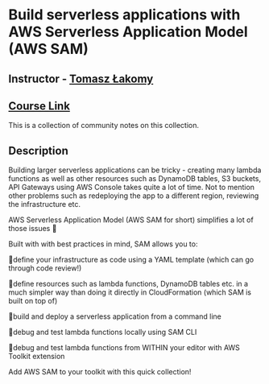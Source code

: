 # Build serverless applications with AWS Serverless Application Model (AWS SAM)

## Instructor - [Tomasz Łakomy](https://egghead.io/instructors/tomasz-lakomy)

## [Course Link](https://egghead.io/playlists/learn-aws-serverless-application-model-aws-sam-framework-from-scratch-baf9)

This is a collection of community notes on this collection.

## Description

Building larger serverless applications can be tricky - creating many lambda functions as well as other resources such as DynamoDB tables, S3 buckets, API Gateways using AWS Console takes quite a lot of time. Not to mention other problems such as redeploying the app to a different region, reviewing the infrastructure etc.

AWS Serverless Application Model (AWS SAM for short) simplifies a lot of those issues 🤩

Built with with best practices in mind, SAM allows you to:

🌟define your infrastructure as code using a YAML template (which can go through code review!)

🌟define resources such as lambda functions, DynamoDB tables etc. in a much simpler way than doing it directly in CloudFormation (which SAM is built on top of)

🌟build and deploy a serverless application from a command line

🌟debug and test lambda functions locally using SAM CLI

🌟debug and test lambda functions from WITHIN your editor with AWS Toolkit extension

Add AWS SAM to your toolkit with this quick collection!
